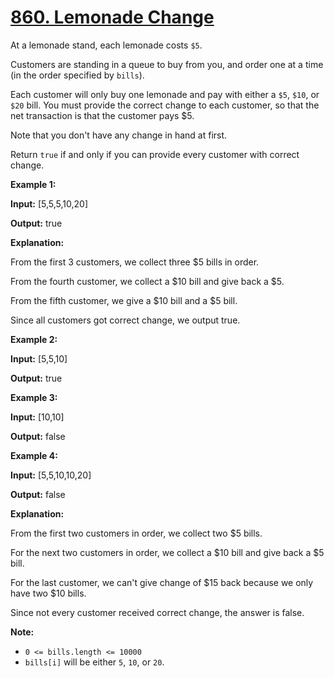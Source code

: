 # [860. Lemonade Change](https://leetcode.com/problems/lemonade-change/)

At a lemonade stand, each lemonade costs `$5`.

Customers are standing in a queue to buy from you, and order one at a time (in the order specified by `bills`).

Each customer will only buy one lemonade and pay with either a `$5`, `$10`, or `$20` bill.  You must provide the correct change to each customer, so that the net transaction is that the customer pays $5.

Note that you don't have any change in hand at first.

Return `true` if and only if you can provide every customer with correct change.

**Example 1:**

**Input:** \[5,5,5,10,20\]

**Output:** true

**Explanation:**

From the first 3 customers, we collect three $5 bills in order.

From the fourth customer, we collect a $10 bill and give back a $5.

From the fifth customer, we give a $10 bill and a $5 bill.

Since all customers got correct change, we output true.

**Example 2:**

**Input:** \[5,5,10\]

**Output:** true

**Example 3:**

**Input:** \[10,10\]

**Output:** false

**Example 4:**

**Input:** \[5,5,10,10,20\]

**Output:** false

**Explanation:**

From the first two customers in order, we collect two $5 bills.

For the next two customers in order, we collect a $10 bill and give back a $5 bill.

For the last customer, we can't give change of $15 back because we only have two $10 bills.

Since not every customer received correct change, the answer is false.

**Note:**

- `0 <= bills.length <= 10000`
- `bills[i]` will be either `5`, `10`, or `20`.
